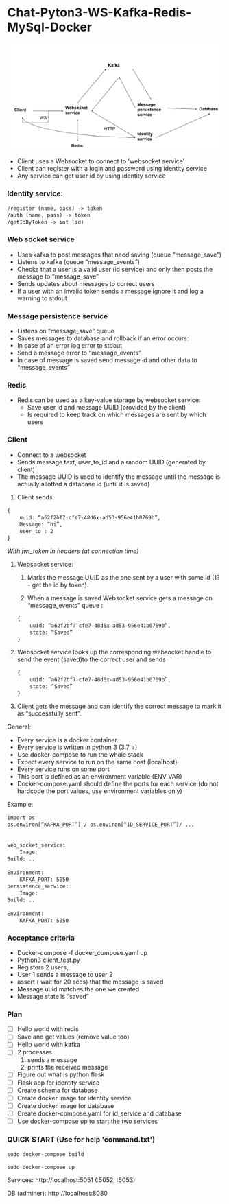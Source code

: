 # Chat-Pyton3-WS-Kafka-Redis-MySql-Docker
![Image alt](https://github.com/MaximRobota/Chat-Pyton3-WS-Kafka-Redis-MySql-Docker-/blob/master/task.png)

* Client uses a Websocket to connect to 'websocket service'
* Client can register with a login and password using identity service
* Any service can get user id by using identity service

### Identity service:
```
/register (name, pass) -> token
/auth (name, pass) -> token
/getIdByToken -> int (id)
```
### Web socket service
* Uses kafka to post messages that need saving (queue “message_save”)
* Listens to kafka (queue “message_events”)
* Checks that a user is a valid user (id service) and only then posts the message to “message_save”
* Sends updates about messages to correct users
* If a user with an invalid token sends a message ignore it and log a warning to stdout

### Message persistence service
* Listens on “message_save” queue
* Saves messages to database and rollback if an error occurs:
* In case of an error log error to stdout 
* Send a message error to “message_events”
* In case of message is saved send message id and other data to “message_events”

### Redis
* Redis can be used as a key-value storage by websocket service:
	* Save user id and message UUID (provided by the client)
	* Is required to keep track on which messages are sent by which users

### Client
* Connect to a websocket 
* Sends message text, user_to_id and a random UUID (generated by client)
* The message UUID is used to identify the message until the message is actually allotted a database id
 (until it is saved)

1. Client sends:
```
{ 
	uuid: “a62f2bf7-cfe7-48d6x-ad53-956e41b0769b”,
	Message: “hi”,
	user_to : 2
}
```
*With jwt_token in headers (at connection time)*

1. Websocket service:
	1. Marks the message UUID as the one sent by a user with some id  (1? - get the id by token).

	1. When a message is saved Websocket service gets a message on “message_events” queue : 
	``` 
	{
		uuid: “a62f2bf7-cfe7-48d6x-ad53-956e41b0769b”,
		state: “Saved”
	}
	```
1. Websocket service looks up the corresponding websocket handle to send the event (saved)to the correct user and sends 
	```
	{
		uuid: “a62f2bf7-cfe7-48d6x-ad53-956e41b0769b”,
		state: “Saved”
	}
	```
1. Client gets the message and can identify the correct message to mark it as “successfully sent”.



General:
* Every service is a docker container.
* Every service is written in python 3 (3.7 +)
* Use docker-compose to run the whole stack
* Expect every service to run on the same host (localhost)
* Every service runs on some port
* This port is defined as an environment variable (ENV_VAR)
* Docker-compose.yaml should define the ports for each service  (do not hardcode the port values, use environment variables only) 

Example:
```
import os 
os.environ[“KAFKA_PORT”] / os.environ[“ID_SERVICE_PORT”]/ ...


web_socket_service:
	Image:
Build: ..

Environment:
	KAFKA_PORT: 5050
persistence_service:
	Image:
Build: ..

Environment:
	KAFKA_PORT: 5050 
```
### Acceptance criteria
* Docker-compose -f docker_compose.yaml up
* Python3 client_test.py 
* Registers 2 users,
* User 1 sends a message to user 2 
* assert ( wait for 20 secs) that the message is saved 
* Message uuid matches the one we created
* Message state is “saved”


### Plan
- [ ] Hello world with redis 
- [ ] Save and get values (remove value too)
- [ ] Hello world with kafka
- [ ] 2 processes 
	1. sends a message
	2. prints the received message
- [ ] Figure out what is python flask 
- [ ] Flask app for identity service  
- [ ] Create schema for database
- [ ] Create docker image for identity service 
- [ ] Create docker image for database
- [ ] Create docker-compose.yaml for id_service and database 
- [ ] Use docker-compose up to start the two services

### QUICK START (Use for help 'command.txt')

```
sudo docker-compose build
```

```
sudo docker-compose up
```
Services: http://localhost:5051 (:5052, :5053)

DB (adminer): http://localhost:8080
